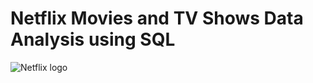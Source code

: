 # Netflix Movies and TV Shows Data Analysis using SQL
![Netflix logo](https://i.pinimg.com/564x/0d/da/33/0dda338c3b5b69a26f908d4e045356e7.jpg)
